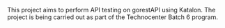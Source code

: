 This project aims to perform API testing on gorestAPI using Katalon. The project is being carried out as part of the Technocenter Batch 6 program.
